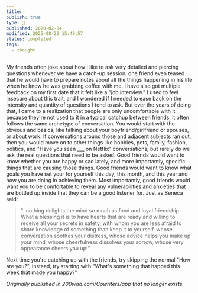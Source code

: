 ```yaml
---
title:
publish: true
type: 🌳
published: 2020-02-04
modified: 2025-08-20 15:49:57
status: completed
tags:
  - thought
---
```

My friends often joke about how I like to ask very detailed and piercing questions whenever we have a catch-up session; one friend even teased that he would have to prepare notes about all the things happening in his life when he knew he was grabbing coffee with me. I have also got multiple feedback on my first date that it felt like a "job interview." I used to feel insecure about this trait, and I wondered if I needed to ease back on the intensity and quantity of questions I tend to ask. But over the years of doing that, I came to a realization that people are only uncomfortable with it because they're not used to it in a typical catchup between friends, it often follows the same archetype of conversation. You would start with the obvious and basics, like talking about your boyfriend/girlfriend or spouses, or about work. If conversations around those and adjacent subjects ran out, then you would move on to other things like hobbies, pets, family, fashion, politics, and "Have you seen ___ on Netflix" conversations; but rarely do we ask the real questions that need to be asked. Good friends would want to know whether you are happy or sad lately, and more importantly, specific things that are causing those things. Good friends would want to know what goals you have set your for yourself this day, this month, and this year and how you are doing in achieving them. Most importantly, good friends would want you to be comfortable to reveal any vulnerabilities and anxieties that are bottled up inside that they can be a good listener for. Just as Seneca said:

> "..nothing delights the mind so much as fond and loyal friendship. What a blessing it is to have hearts that are ready and willing to receive all your secrets in safety, with whom you are less afraid to share knowledge of something than keep it to yourself, whose conversation soothes your distress, whose advice helps you make up your mind, whose cheerfulness dissolves your sorrow, whose very appearance cheers you up!"

Next time you're catching up with the friends, try skipping the normal "How are you?", instead, try starting with "What's something that happed this week that made you happy?"

*Originally published in 200wad.com/Cowriters/app that no longer exists.*